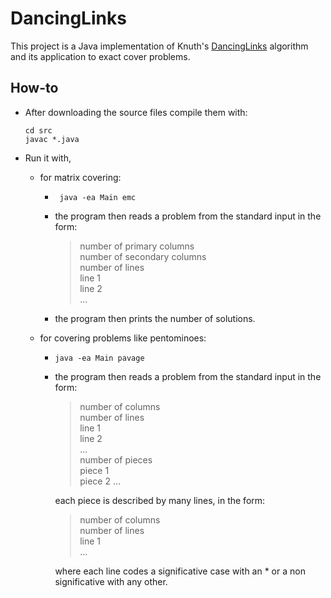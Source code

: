 # DancingLinks
This project is a Java implementation of Knuth's [DancingLinks](http://arxiv.org/pdf/cs/0011047v1.pdf) algorithm and its application to exact cover problems.

## How-to
- After downloading the source files compile them with:  

  ```
  cd src  
  javac *.java
  ```

- Run it with,
  - for matrix covering:
    - ``` java -ea Main emc```
    - the program then reads a problem from the standard input in the form:  

      >number of primary columns  
      >number of secondary columns  
      >number of lines  
      >line 1  
      >line 2  
      >...  

    - the program then prints the number of solutions.  
  - for covering problems like pentominoes:
    - ```java -ea Main pavage```
    - the program then reads a problem from the standard input in the form:  

      >number of columns  
      number of lines  
      line 1  
      line 2  
      ...  
      number of pieces  
      piece 1  
      piece 2
      ...  

        each piece is described by many lines, in the form:  

      > number of columns  
      number of lines  
      line 1  
      ...  

        where each line codes a significative case with an * or a non significative with any other.
